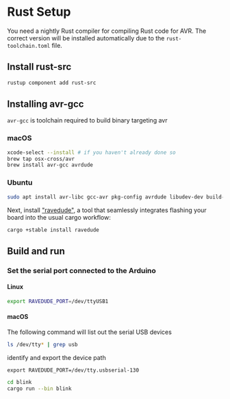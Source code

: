 # Rust Setup

You need a nightly Rust compiler for compiling Rust code for AVR. The correct version will be installed automatically due to the `rust-toolchain.toml` file.

## Install rust-src

```bash
rustup component add rust-src
```

## Installing avr-gcc
`avr-gcc` is toolchain required to build binary targeting avr

### macOS
```bash
xcode-select --install # if you haven't already done so
brew tap osx-cross/avr
brew install avr-gcc avrdude
```

### Ubuntu
```bash
sudo apt install avr-libc gcc-avr pkg-config avrdude libudev-dev build-essential
```

Next, install ["ravedude"](https://github.com/Rahix/avr-hal/tree/main/ravedude), a tool that seamlessly integrates flashing your board into the usual cargo workflow:

```bash
cargo +stable install ravedude
```

## Build and run

### Set the serial port connected to the Arduino

#### Linux

```bash
export RAVEDUDE_PORT=/dev/ttyUSB1
```

#### macOS

The following command will list out the serial USB devices

```bash
ls /dev/tty* | grep usb
```

identify and export the device path

```
export RAVEDUDE_PORT=/dev/tty.usbserial-130
```

```bash
cd blink
cargo run --bin blink
```